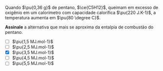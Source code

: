 Quando $\pu{0,36 g}$ de pentano, $\ce{C5H12}$, queimam em excesso de oxigênio em um calorímetro com capacidade calorífica $\pu{220 J.K-1}$, a temperatura aumenta em $\pu{80 \degree C}$.

**Assinale** a alternativa que mais se aproxima da entalpia de combustão do pentano.

- [ ] $\pu{1,5 MJ.mol-1}$
- [ ] $\pu{2,5 MJ.mol-1}$
- [x] $\pu{3,5 MJ.mol-1}$
- [ ] $\pu{4,5 MJ.mol-1}$
- [ ] $\pu{5,5 MJ.mol-1}$